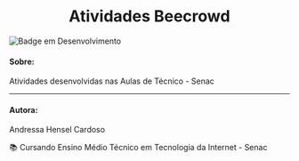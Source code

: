 <h1 align="center"> Atividades Beecrowd </h1>

![Badge em Desenvolvimento](http://img.shields.io/static/v1?label=STATUS&message=EM%20DESENVOLVIMENTO&color=GREEN&style=for-the-badge)

<h4> Sobre: </h4>

<p align="justify" > Atividades desenvolvidas nas Aulas de Técnico - Senac  </p>

<hr>

<h4> Autora: </h4>

<p> Andressa Hensel Cardoso </p>
<p> 📚 Cursando Ensino Médio Técnico em Tecnologia da Internet - Senac </p>

